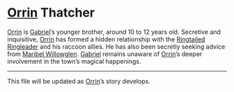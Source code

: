 # [Orrin](family/orrin-thatcher.md) Thatcher

[Orrin](family/orrin-thatcher.md) is [Gabriel](gabriel.md)’s younger brother, around 10 to 12 years old. Secretive and inquisitive, [Orrin](family/orrin-thatcher.md) has formed a hidden relationship with the [Ringtailed Ringleader](npcs/ringtailed-ringleader.md) and his raccoon allies. He has also been secretly seeking advice from [Maribel Willowglen](family/maribel-willowglen.md). [Gabriel](gabriel.md) remains unaware of [Orrin](family/orrin-thatcher.md)’s deeper involvement in the town’s magical happenings.

---
This file will be updated as [Orrin](family/orrin-thatcher.md)’s story develops.